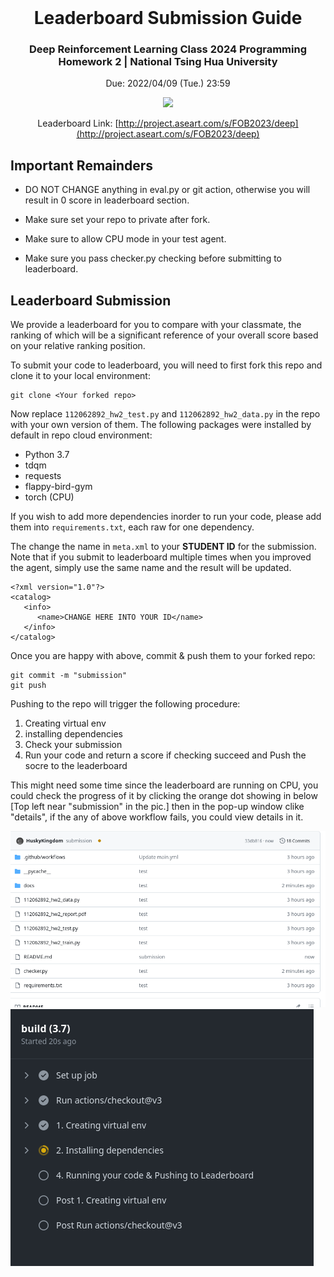 <br />
<div align="center" id="readme-top">
  
  <h1 align="center">Leaderboard Submission Guide</h1>
  <h3 align="center">Deep Reinforcement Learning Class 2024 Programming Homework 2 | National Tsing Hua University</h3>

Due: 2022/04/09 (Tue.) 23:59

  <p align="center" >



<img src="https://raw.githubusercontent.com/Talendar/flappy-bird-gym/main/imgs/blue_bird_playing.gif" height=450>

Leaderboard Link: [http://project.aseart.com/s/FOB2023/deep](http://project.aseart.com/s/FOB2023/deep)

</div>



## Important Remainders

- DO NOT CHANGE anything in eval.py or git action, otherwise you will result in 0 score in leaderboard section.

- Make sure set your repo to private after fork.

- Make sure to allow CPU mode in your test agent.

- Make sure you pass checker.py checking before submitting to leaderboard.



## Leaderboard Submission

We provide a leaderboard for you to compare with your classmate, the ranking of which will be a significant reference of your overall score based on your relative ranking position.  

To submit your code to leaderboard, you will need to first fork this repo and clone it to your local environment:

```
git clone <Your forked repo>
```

Now replace `112062892_hw2_test.py` and `112062892_hw2_data.py` in the repo with your own version of them. The following packages were installed by default in repo cloud environment:

- Python 3.7
- tdqm
- requests
- flappy-bird-gym 
- torch (CPU)

If you wish to add more dependencies inorder to run your code, please add them into `requirements.txt`, each raw for one dependency.

The change the name in `meta.xml` to your **STUDENT ID** for the submission. Note that if you submit to leaderboard multiple times when you improved the agent, simply use the same name and the result will be updated.

```
<?xml version="1.0"?>
<catalog>
   <info>
      <name>CHANGE HERE INTO YOUR ID</name> 
   </info>
</catalog>
```

Once you are happy with above, commit & push them to your forked repo:

```
git commit -m "submission"
git push
```

Pushing to the repo will trigger the following procedure:

1. Creating virtual env
2. installing dependencies
3. Check your submission
4. Run your code and return a score if checking succeed and Push the socre to the leaderboard


This might need some time since the leaderboard are running on CPU, you could check the progress of it by clicking the orange dot showing in below [Top left near "submission" in the pic.] then in the pop-up window clike "details", if the any of above workflow fails, you could view details in it.

<img src="docs/example.png">
<img src="docs/lb_example.png">

